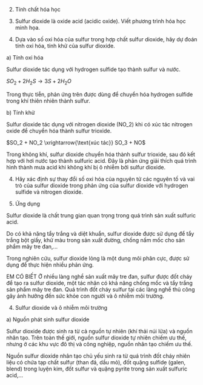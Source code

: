 2. Tính chất hóa học

1. Sulfur dioxide là oxide acid (acidic oxide). Viết phương trình hóa học minh họa.

2. Dựa vào số oxi hóa của sulfur trong hợp chất sulfur dioxide, hãy dự đoán tính oxi hóa, tính khử của sulfur dioxide.

a) Tính oxi hóa

Sulfur dioxide tác dụng với hydrogen sulfide tạo thành sulfur và nước.

$SO_2 + 2H_2S \longrightarrow 3S + 2H_2O$

Trong thực tiễn, phản ứng trên được dùng để chuyển hóa hydrogen sulfide trong khí thiên nhiên thành sulfur.

b) Tính khử

Sulfur dioxide tác dụng với nitrogen dioxide (NO_2) khi có xúc tác nitrogen oxide để chuyển hóa thành sulfur trioxide.

$SO_2 + NO_2 \xrightarrow{\text{xúc tác}} SO_3 + NO$

Trong không khí, sulfur dioxide chuyển hóa thành sulfur trioxide, sau đó kết hợp với hơi nước tạo thành sulfuric acid. Đây là phản ứng giải thích quá trình hình thành mưa acid khi không khí bị ô nhiễm bởi sulfur dioxide.

4. Hãy xác định sự thay đổi số oxi hóa của nguyên tử các nguyên tố và vai trò của sulfur dioxide trong phản ứng của sulfur dioxide với hydrogen sulfide và nitrogen dioxide.

3. Ứng dụng

Sulfur dioxide là chất trung gian quan trọng trong quá trình sản xuất sulfuric acid.

Do có khả năng tẩy trắng và diệt khuẩn, sulfur dioxide được sử dụng để tẩy trắng bột giấy, khử màu trong sản xuất đường, chống nấm mốc cho sản phẩm mây tre đan,...

Trong nghiên cứu, sulfur dioxide lỏng là một dung môi phân cực, được sử dụng để thực hiện nhiều phản ứng.

EM CÓ BIẾT
Ở nhiều làng nghề sản xuất mây tre đan, sulfur được đốt cháy để tạo ra sulfur dioxide, một tác nhân có khả năng chống mốc và tẩy trắng sản phẩm mây tre đan. Quá trình đốt cháy sulfur tại các làng nghề thủ công gây ảnh hưởng đến sức khỏe con người và ô nhiễm môi trường.

4. Sulfur dioxide và ô nhiễm môi trường

a) Nguồn phát sinh sulfur dioxide

Sulfur dioxide được sinh ra từ cả nguồn tự nhiên (khí thải núi lửa) và nguồn nhân tạo. Trên toàn thế giới, nguồn sulfur dioxide tự nhiên chiếm ưu thế, nhưng ở các khu vực đô thị và công nghiệp, nguồn nhân tạo chiếm ưu thế.

Nguồn sulfur dioxide nhân tạo chủ yếu sinh ra từ quá trình đốt cháy nhiên liệu có chứa tạp chất sulfur (than đá, dầu mỏ), đốt quặng sulfide (galen, blend) trong luyện kim, đốt sulfur và quặng pyrite trong sản xuất sulfuric acid,...